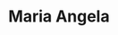 ---
title: "Maria Angela"
url: /ciudad-autonoma-de-buenos-aires/maria-angela-avenida-doctor-honorio-pueyrredon/
shop: Metzgerei
---